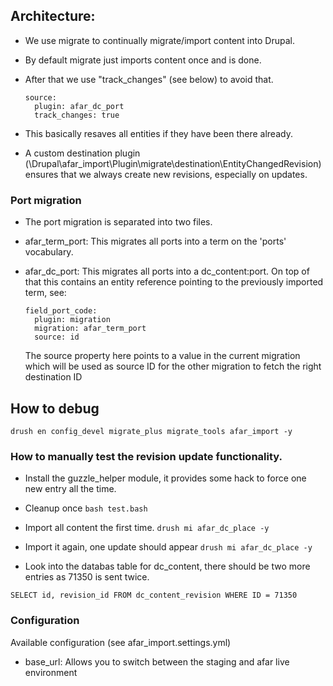 ## Architecture:

* We use migrate to continually migrate/import content into Drupal.
* By default migrate just imports content once and is done.
* After that we use "track_changes" (see below) to avoid that.

    ```
    source:
      plugin: afar_dc_port
      track_changes: true
    ```
* This basically resaves all entities if they have been there already.
* A custom destination plugin (\Drupal\afar_import\Plugin\migrate\destination\EntityChangedRevision)
  ensures that we always create new revisions, especially on updates.

### Port migration

* The port migration is separated into two files.
* afar_term_port: This migrates all ports into a term on the 'ports' vocabulary.
* afar_dc_port: This migrates all ports into a dc_content:port. On top of that
  this contains an entity reference pointing to the previously imported term, see:

    ```
    field_port_code:
      plugin: migration
      migration: afar_term_port
      source: id
    ```
  The source property here points to a value in the current migration which will
  be used as source ID for the other migration to fetch the right destination ID

## How to debug

```
drush en config_devel migrate_plus migrate_tools afar_import -y
```

### How to manually test the revision update functionality.

* Install the guzzle_helper module, it provides some hack to force one new
  entry all the time.

* Cleanup once
`bash test.bash`

* Import all content the first time.
`drush mi afar_dc_place -y`

* Import it again, one update should appear
`drush mi afar_dc_place -y`

* Look into the databas table for dc_content, there should be two more entries
  as 71350 is sent twice.

```
SELECT id, revision_id FROM dc_content_revision WHERE ID = 71350
```

### Configuration

Available configuration (see afar_import.settings.yml)

* base_url: Allows you to switch between the staging and afar live environment
